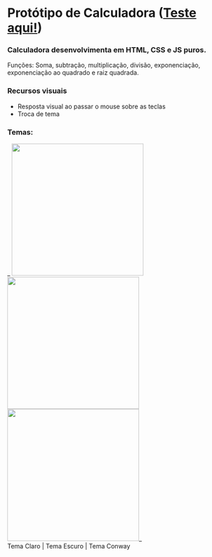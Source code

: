 # Protótipo de Calculadora (<a href='https://codepen.io/PereiraGus/pen/BaOZLpq'>Teste aqui!</a>)
### Calculadora desenvolvimenta em HTML, CSS e JS puros.
Funções: Soma, subtração, multiplicação, divisão, exponenciação, exponenciação ao quadrado e raiz quadrada.
### Recursos visuais
- Resposta visual ao passar o mouse sobre as teclas<br>
- Troca de tema
### Temas:
_
<img src="https://github.com/PereiraGus/Calculadora-Financeira/blob/master/assetsReadme/claro.png" height="300px">
<img src="https://github.com/PereiraGus/Calculadora-Financeira/blob/master/assetsReadme/escuro.png" height="300px">
<img src="https://github.com/PereiraGus/Calculadora-Financeira/blob/master/assetsReadme/conway.png" height="300px">_<br>
Tema Claro | Tema Escuro | Tema Conway
